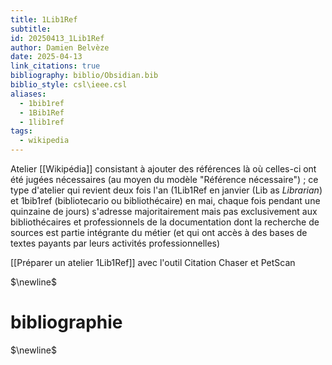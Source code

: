 ```yaml
---
title: 1Lib1Ref
subtitle: 
id: 20250413_1Lib1Ref
author: Damien Belvèze
date: 2025-04-13
link_citations: true
bibliography: biblio/Obsidian.bib
biblio_style: csl\ieee.csl
aliases:
  - 1bib1ref
  - 1Bib1Ref
  - 1lib1ref
tags:
  - wikipedia
---
```

Atelier [[Wikipédia]] consistant à ajouter des références là où celles-ci ont été jugées nécessaires (au moyen du modèle "Référence nécessaire") ; ce type d'atelier qui revient deux fois l'an (1Lib1Ref en janvier (Lib as *Librarian*) et 1bib1ref (bibliotecario ou bibliothécaire) en mai, chaque fois pendant une quinzaine de jours) s'adresse majoritairement mais pas exclusivement aux bibliothécaires et professionnels de la documentation dont la recherche de sources est partie intégrante du métier (et qui ont accès à des bases de textes payants par leurs activités professionnelles)

[[Préparer un atelier 1Lib1Ref]] avec l'outil Citation Chaser et PetScan




$\newline$
# bibliographie
$\newline$






